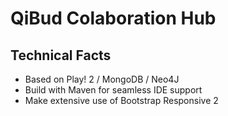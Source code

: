 # QiBud Colaboration Hub

## Technical Facts

* Based on Play! 2 / MongoDB / Neo4J
* Build with Maven for seamless IDE support
* Make extensive use of Bootstrap Responsive 2


